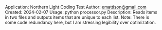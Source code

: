 Application: Northern Light Coding Test
Author: emattison@gmail.com
Created: 2024-02-07
Usage: python processor.py
Description: Reads items in two files and outputs items that are unique to each list.
Note: There is some code redundancy here, but I am stressing legibility over optimization.
